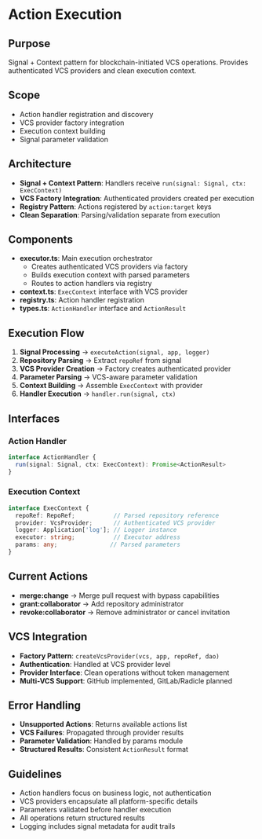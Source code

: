 # Action Execution

## Purpose
Signal + Context pattern for blockchain-initiated VCS operations. Provides authenticated VCS providers and clean execution context.

## Scope
- Action handler registration and discovery
- VCS provider factory integration
- Execution context building
- Signal parameter validation

## Architecture
- **Signal + Context Pattern**: Handlers receive `run(signal: Signal, ctx: ExecContext)`
- **VCS Factory Integration**: Authenticated providers created per execution
- **Registry Pattern**: Actions registered by `action:target` keys
- **Clean Separation**: Parsing/validation separate from execution

## Components
- **executor.ts**: Main execution orchestrator
  - Creates authenticated VCS providers via factory
  - Builds execution context with parsed parameters
  - Routes to action handlers via registry
- **context.ts**: `ExecContext` interface with VCS provider
- **registry.ts**: Action handler registration
- **types.ts**: `ActionHandler` interface and `ActionResult`

## Execution Flow
1. **Signal Processing** → `executeAction(signal, app, logger)`
2. **Repository Parsing** → Extract `repoRef` from signal
3. **VCS Provider Creation** → Factory creates authenticated provider
4. **Parameter Parsing** → VCS-aware parameter validation
5. **Context Building** → Assemble `ExecContext` with provider
6. **Handler Execution** → `handler.run(signal, ctx)`

## Interfaces

### Action Handler
```typescript
interface ActionHandler {
  run(signal: Signal, ctx: ExecContext): Promise<ActionResult>
}
```

### Execution Context
```typescript
interface ExecContext {
  repoRef: RepoRef;           // Parsed repository reference
  provider: VcsProvider;      // Authenticated VCS provider  
  logger: Application['log']; // Logger instance
  executor: string;           // Executor address
  params: any;               // Parsed parameters
}
```

## Current Actions
- **merge:change** → Merge pull request with bypass capabilities
- **grant:collaborator** → Add repository administrator
- **revoke:collaborator** → Remove administrator or cancel invitation

## VCS Integration
- **Factory Pattern**: `createVcsProvider(vcs, app, repoRef, dao)` 
- **Authentication**: Handled at VCS provider level
- **Provider Interface**: Clean operations without token management
- **Multi-VCS Support**: GitHub implemented, GitLab/Radicle planned

## Error Handling
- **Unsupported Actions**: Returns available actions list
- **VCS Failures**: Propagated through provider results
- **Parameter Validation**: Handled by params module
- **Structured Results**: Consistent `ActionResult` format

## Guidelines
- Action handlers focus on business logic, not authentication
- VCS providers encapsulate all platform-specific details
- Parameters validated before handler execution
- All operations return structured results
- Logging includes signal metadata for audit trails